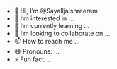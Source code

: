 - 👋 Hi, I’m @Sayalljaishreeram
- 👀 I’m interested in ...
- 🌱 I’m currently learning ...
- 💞️ I’m looking to collaborate on ...
- 📫 How to reach me ...
- 😄 Pronouns: ...
- ⚡ Fun fact: ...

<!---
Sayalljaishreeram/Sayalljaishreeram is a ✨ special ✨ repository because its `README.md` (this file) appears on your GitHub profile.
You can click the Preview link to take a look at your changes.
--->
